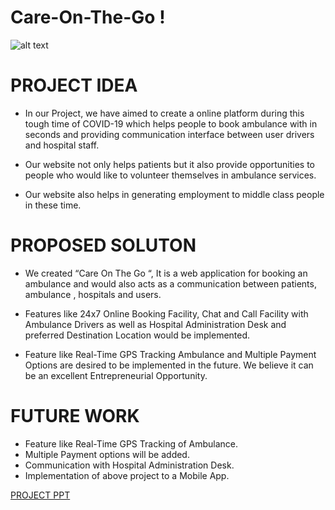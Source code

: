 # Care-On-The-Go !
![alt text](https://user-images.githubusercontent.com/77284875/119228179-6c507000-bb2f-11eb-851d-04196b79c3fa.png)

# PROJECT IDEA 

- In our Project, we have aimed to create a online platform during this tough time of COVID-19 which helps people to book ambulance with in seconds and providing communication interface between user drivers and hospital staff.

- Our website not only helps patients but it also provide opportunities to people who 
would like to volunteer themselves in ambulance services. 

- Our website also helps in generating employment to middle class people in these time. 

# PROPOSED SOLUTON

- We created “Care On The Go “,  It is a web application for booking an ambulance and would also acts as a communication between patients, ambulance , hospitals and users. 
  
- Features like 24x7 Online Booking Facility,  Chat and Call Facility with Ambulance Drivers as well as Hospital Administration Desk and preferred Destination Location would be implemented.
 
- Feature like Real-Time GPS Tracking Ambulance and Multiple Payment Options are desired to be implemented in the future. 
We believe it can be an excellent Entrepreneurial Opportunity.

# FUTURE WORK

- Feature like Real-Time GPS Tracking of Ambulance.
- Multiple Payment options will be added.
- Communication with Hospital Administration Desk.
- Implementation of above project to a Mobile App.

[PROJECT PPT](https://drive.google.com/file/d/1dJ1xI0JbQCj8AEfGQ9TLtQw1v2D95j2h/view?usp=sharing)






